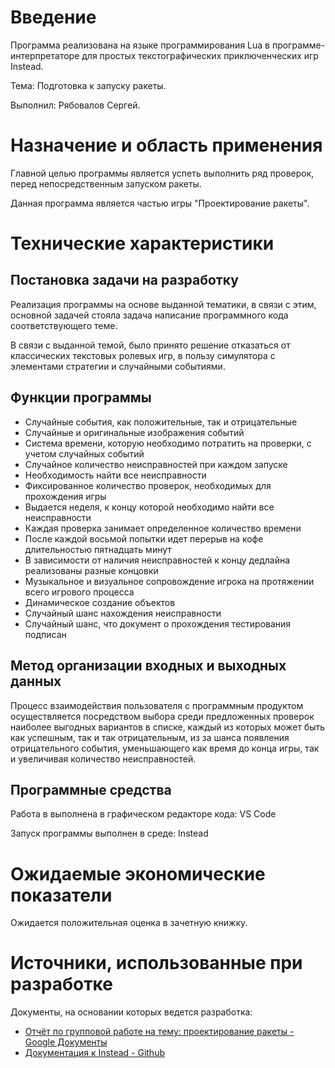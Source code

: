 # Введение

Программа реализована на языке программирования Lua в программе-интерпретаторе для простых текстографических приключенческих игр Instead.

Тема: Подготовка к запуску ракеты.

Выполнил: Рябовалов Сергей.

# Назначение и область применения

Главной целью программы является успеть выполнить ряд проверок, перед непосредственным запуском ракеты.

Данная программа является частью игры "Проектирование ракеты".

# Технические характеристики

## Постановка задачи на разработку

Реализация программы на основе выданной тематики, в связи с этим, основной задачей стояла задача написание программного кода соответствующего теме.

В связи с выданной темой, было принято решение отказаться от классических текстовых ролевых игр, в пользу симулятора с элементами стратегии и случайными событиями.

## Функции программы

- Случайные события, как положительные, так и отрицательные
- Случайные и оригинальные изображения событий
- Система времени, которую необходимо потратить на проверки, с учетом случайных событий
- Случайное количество неисправностей при каждом запуске
- Необходимость найти все неисправности
- Фиксированное количество проверок, необходимых для прохождения игры
- Выдается неделя, к концу которой необходимо найти все неисправности
- Каждая проверка занимает определенное количество времени
- После каждой восьмой попытки идет перерыв на кофе длительностью пятнадцать минут
- В зависимости от наличия неисправностей к концу дедлайна реализованы разные концовки
- Музыкальное и визуальное сопровождение игрока на протяжении всего игрового процесса
- Динамическое создание объектов
- Случайный шанс нахождения неисправности
- Случайный шанс, что документ о прохождения тестирования подписан

## Метод организации входных и выходных данных

Процесс взаимодействия пользователя с программным продуктом осуществляется посредством выбора среди предложенных проверок наиболее выгодных вариантов в списке, каждый из которых может быть как успешным, так и так отрицательным, из за шанса появления отрицательного события, уменьшающего как время до конца игры, так и увеличивая количество неисправностей.

## Программные средства

Работа в выполнена в графическом редакторе кода: VS Code

Запуск программы выполнен в среде: Instead

# Ожидаемые экономические показатели

Ожидается положительная оценка в зачетную книжку.

# Источники, использованные при разработке

Документы, на основании которых ведется разработка:

- [Отчёт по групповой работе на тему: проектирование ракеты - Google Документы](https://docs.google.com/document/d/15y1OVlJ7-bWm9OdOafuRtJqNwFUQgTpXdyYrubUSaY0/edit)
- [Документация к Instead - Github](https://github.com/instead-hub/instead/blob/master/doc/stead3-ru.md)
